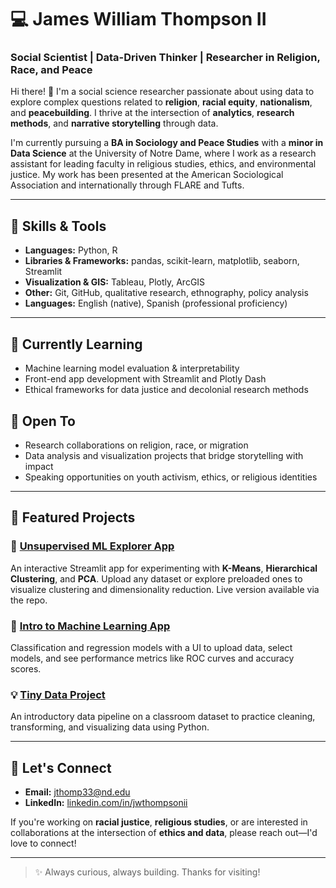 # 💻 **James William Thompson II**  
### **Social Scientist | Data-Driven Thinker | Researcher in Religion, Race, and Peace**
Hi there! 👋 I'm a social science researcher passionate about using data to explore complex questions related to **religion**, **racial equity**, **nationalism**, and **peacebuilding**. I thrive at the intersection of **analytics**, **research methods**, and **narrative storytelling** through data.

I'm currently pursuing a **BA in Sociology and Peace Studies** with a **minor in Data Science** at the University of Notre Dame, where I work as a research assistant for leading faculty in religious studies, ethics, and environmental justice. My work has been presented at the American Sociological Association and internationally through FLARE and Tufts.

---

## 🔧 **Skills & Tools**
- **Languages:** Python, R  
- **Libraries & Frameworks:** pandas, scikit-learn, matplotlib, seaborn, Streamlit  
- **Visualization & GIS:** Tableau, Plotly, ArcGIS  
- **Other:** Git, GitHub, qualitative research, ethnography, policy analysis
- **Languages:** English (native), Spanish (professional proficiency)

---

## 🔄 **Currently Learning**
- Machine learning model evaluation & interpretability  
- Front-end app development with Streamlit and Plotly Dash  
- Ethical frameworks for data justice and decolonial research methods

## 📢 **Open To**
- Research collaborations on religion, race, or migration  
- Data analysis and visualization projects that bridge storytelling with impact  
- Speaking opportunities on youth activism, ethics, or religious identities

---

## 📂 **Featured Projects**
### 🔎 [Unsupervised ML Explorer App](https://github.com/jthomp33/thompson-unsupervised-streamlit)
An interactive Streamlit app for experimenting with **K-Means**, **Hierarchical Clustering**, and **PCA**. Upload any dataset or explore preloaded ones to visualize clustering and dimensionality reduction. Live version available via the repo.

### 🤖 [Intro to Machine Learning App](https://github.com/jthomp33/THOMPSON-Data-Science-Portfolio/blob/main/ML%20App/MLSTREAMLITAPP.py)
Classification and regression models with a UI to upload data, select models, and see performance metrics like ROC curves and accuracy scores.

### 💡 [Tiny Data Project](https://github.com/jthomp33/THOMPSON-Data-Science-Portfolio/blob/main/TinyDataProject.ipynb)
An introductory data pipeline on a classroom dataset to practice cleaning, transforming, and visualizing data using Python.

---

## 📧 **Let's Connect**
- **Email:** jthomp33@nd.edu  
- **LinkedIn:** [linkedin.com/in/jwthompsonii](https://www.linkedin.com/in/jwthompsonii)  

If you're working on **racial justice**, **religious studies**, or are interested in collaborations at the intersection of **ethics and data**, please reach out—I'd love to connect!

---

> ✨ Always curious, always building. Thanks for visiting!


